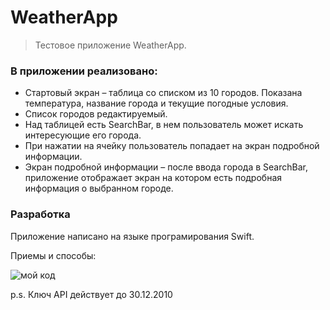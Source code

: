 # WeatherApp

> Тестовое приложение WeatherApp. 

### В приложении реализовано:

* Стартовый экран – таблица со списком из 10 городов. Показана температура, название города и текущие погодные условия. 
* Список городов редактируемый. 
* Над таблицей есть SearchBar, в нем пользователь может искать интересующие его города. 
* При нажатии на ячейку пользователь попадает на экран подробной информации.
* Экран подробной информации – после ввода города в SearchBar, приложение отображает экран на котором есть подробная информация о выбранном городе. 

### Разработка

Приложение написано на языке програмирования Swift.

Приемы и способы:
 
 ![мой код](https://user-images.githubusercontent.com/60435700/101860247-0ae6a700-3b76-11eb-8680-d194b3042e41.jpg)

 p.s.  Ключ API действует до 30.12.2010
